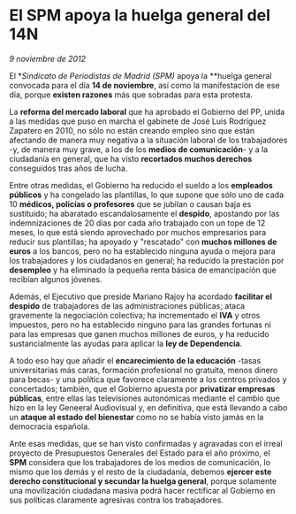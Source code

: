 # El SPM apoya la huelga general del 14N

*9 noviembre de 2012*

El **Sindicato de Periodistas de Madrid (SPM)* apoya la **huelga general convocada para el día **14 de noviembre**, así como la manifestación de ese día, porque **existen razones** más que sobradas para esta protesta.

La **reforma del mercado laboral** que ha aprobado el Gobierno del PP, unida a las medidas que puso en marcha el gabinete de José Luis Rodríguez Zapatero en 2010, no sólo no están creando empleo sino que están afectando de manera muy negativa a la situación laboral de los trabajadores -y, de manera muy grave, a los de los **medios de comunicación**- y a la ciudadanía en general, que ha visto **recortados muchos derechos** conseguidos tras años de lucha.

Entre otras medidas, el Gobierno ha reducido el sueldo a los **empleados públicos** y ha congelado las plantillas, lo que supone que sólo uno de cada 10 **médicos, policías o profesores** que se jubilan o causan baja es sustituido; ha abaratado escandalosamente el **despido**, apostando por las indemnizaciones de 20 días por cada año trabajado con un tope de 12 meses, lo que está siendo aprovechado por muchos empresarios para reducir sus plantillas; ha apoyado y "rescatado" con **muchos millones de euros** a los bancos, pero no ha establecido ninguna ayuda o mejora para los trabajadores y los ciudadanos en general; ha reducido la prestación por **desempleo** y ha eliminado la pequeña renta básica de emancipación que recibían algunos jóvenes.

Además, el Ejecutivo que preside Mariano Rajoy ha acordado **facilitar el despido** de trabajadores de las administraciones públicas; ataca gravemente la negociación colectiva; ha incrementado el **IVA** y otros impuestos, pero no ha establecido ninguno para las grandes fortunas ni para las empresas que ganen muchos millones de euros, y ha reducido sustancialmente las ayudas para aplicar la **ley de Dependencia**.

A todo eso hay que añadir el **encarecimiento de la educación** -tasas universitarias más caras, formación profesional no gratuita, menos dinero para becas- y una política que favorece claramente a los centros privados y concertados; también, que el Gobierno apuesta por **privatizar empresas públicas**, entre ellas las televisiones autonómicas mediante el cambio que hizo en la ley Geneeral Audiovisual y, en definitiva, que está llevando a cabo un **ataque al estado del bienestar** como no se había visto jamás en la democracia española.

Ante esas medidas, que se han visto confirmadas y agravadas con el irreal proyecto de Presupuestos Generales del Estado para el año próximo, el **SPM** considera que los trabajadores de los medios de comunicación, lo mismo que los demás y el resto de la ciudadanía, debemos **ejercer este derecho constitucional y secundar la huelga general**, porque solamente una movilización ciudadana masiva podrá hacer rectificar al Gobierno en sus políticas claramente agresivas contra los trabajadores.
